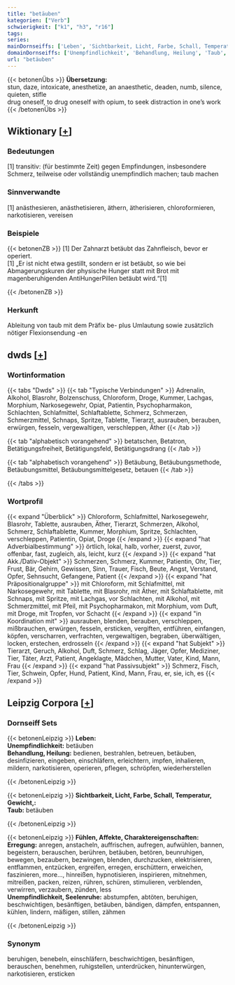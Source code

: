 ```yaml
---
title: "betäuben"
kategorien: ["Verb"]
schwierigkeit: ["k1", "h3", "r16"]
tags:
series:
mainDornseiffs: ['Leben', 'Sichtbarkeit, Licht, Farbe, Schall, Temperatur, Gewicht,', 'Fühlen, Affekte, Charaktereigenschaften']
domainDornseiffs: ['Unempfindlichkeit', 'Behandlung, Heilung', 'Taub', 'Erregung', 'Unempfindlichkeit, Seelenruhe']
url: "betäuben"
---
```


{{< betonenÜbs >}}
**Übersetzung:**  
stun, daze, intoxicate, anesthetize, an anaesthetic, deaden, numb, silence, quieten, stifle  
drug oneself, to drug oneself with opium, to seek distraction in one’s work  
{{< /betonenÜbs >}}

## Wiktionary [[+](https://de.wiktionary.org/wiki/betäuben)]

### Bedeutungen
[1] transitiv: (für bestimmte Zeit) gegen Empfindungen, insbesondere Schmerz, teilweise oder vollständig unempfindlich machen; taub machen  

### Sinnverwandte
[1] anästhesieren, anästhetisieren, äthern, ätherisieren, chloroformieren, narkotisieren, vereisen  

### Beispiele
{{< betonenZB >}}
[1] Der Zahnarzt betäubt das Zahnfleisch, bevor er operiert.  
[1] „Er ist nicht etwa gestillt, sondern er ist betäubt, so wie bei Abmagerungskuren der physische Hunger statt mit Brot mit magenberuhigenden AntiHungerPillen betäubt wird.“[1]  

{{< /betonenZB >}}
### Herkunft
Ableitung von taub mit dem Präfix be- plus Umlautung sowie zusätzlich nötiger Flexionsendung -en  



## dwds [[+](https://www.dwds.de/wb/betäuben)]

### Wortinformation
{{< tabs "Dwds" >}}
{{< tab "Typische Verbindungen" >}}
Adrenalin, Alkohol, Blasrohr, Bolzenschuss, Chloroform, Droge, Kummer, Lachgas, Morphium, Narkosegewehr, Opiat, Patientin, Psychopharmakon, Schlachten, Schlafmittel, Schlaftablette, Schmerz, Schmerzen, Schmerzmittel, Schnaps, Spritze, Tablette, Tierarzt, ausrauben, berauben, erwürgen, fesseln, vergewaltigen, verschleppen, Äther
{{< /tab >}}

{{< tab "alphabetisch vorangehend" >}}
betatschen, Betatron, Betätigungsfreiheit, Betätigungsfeld, Betätigungsdrang
{{< /tab >}}

{{< tab "alphabetisch vorangehend" >}}
Betäubung, Betäubungsmethode, Betäubungsmittel, Betäubungsmittelgesetz, betauen
{{< /tab >}}

{{< /tabs >}}

### Wortprofil
{{< expand "Überblick" >}} Chloroform, Schlafmittel, Narkosegewehr, Blasrohr, Tablette, ausrauben, Äther, Tierarzt, Schmerzen, Alkohol, Schmerz, Schlaftablette, Kummer, Morphium, Spritze, Schlachten, verschleppen, Patientin, Opiat, Droge {{< /expand >}}
{{< expand "hat Adverbialbestimmung" >}} örtlich, lokal, halb, vorher, zuerst, zuvor, offenbar, fast, zugleich, als, leicht, kurz {{< /expand >}}
{{< expand "hat Akk./Dativ-Objekt" >}} Schmerzen, Schmerz, Kummer, Patientin, Ohr, Tier, Frust, Bär, Gehirn, Gewissen, Sinn, Trauer, Fisch, Beute, Angst, Verstand, Opfer, Sehnsucht, Gefangene, Patient {{< /expand >}}
{{< expand "hat Präpositionalgruppe" >}} mit Chloroform, mit Schlafmittel, mit Narkosegewehr, mit Tablette, mit Blasrohr, mit Äther, mit Schlaftablette, mit Schnaps, mit Spritze, mit Lachgas, vor Schlachten, mit Alkohol, mit Schmerzmittel, mit Pfeil, mit Psychopharmakon, mit Morphium, vom Duft, mit Droge, mit Tropfen, vor Schacht {{< /expand >}}
{{< expand "in Koordination mit" >}} ausrauben, blenden, berauben, verschleppen, mißbrauchen, erwürgen, fesseln, ersticken, vergiften, entführen, einfangen, köpfen, verscharren, verfrachten, vergewaltigen, begraben, überwältigen, locken, erstechen, erdrosseln {{< /expand >}}
{{< expand "hat Subjekt" >}} Tierarzt, Geruch, Alkohol, Duft, Schmerz, Schlag, Jäger, Opfer, Mediziner, Tier, Täter, Arzt, Patient, Angeklagte, Mädchen, Mutter, Vater, Kind, Mann, Frau {{< /expand >}}
{{< expand "hat Passivsubjekt" >}} Schmerz, Fisch, Tier, Schwein, Opfer, Hund, Patient, Kind, Mann, Frau, er, sie, ich, es {{< /expand >}}

## Leipzig Corpora [[+](https://corpora.uni-leipzig.de/en/res?word=betäuben&corpusId=deu_newscrawl-public_2018)]

### Dornseiff Sets
{{< betonenLeipzig >}}
**Leben:**  
**Unempfindlichkeit:** betäuben  
**Behandlung, Heilung:** bedienen, bestrahlen, betreuen, betäuben, desinfizieren, eingeben, einschläfern, erleichtern, impfen, inhalieren, mildern, narkotisieren, operieren, pflegen, schröpfen, wiederherstellen  

{{< /betonenLeipzig >}}


{{< betonenLeipzig >}}
**Sichtbarkeit, Licht, Farbe, Schall, Temperatur, Gewicht,:**  
**Taub:** betäuben  

{{< /betonenLeipzig >}}


{{< betonenLeipzig >}}
**Fühlen, Affekte, Charaktereigenschaften:**  
**Erregung:** anregen, anstacheln, auffrischen, aufregen, aufwühlen, bannen, begeistern, berauschen, berühren, betäuben, betören, beunruhigen, bewegen, bezaubern, bezwingen, blenden, durchzucken, elektrisieren, entflammen, entzücken, ergreifen, erregen, erschüttern, erweichen, faszinieren, more..., hinreißen, hypnotisieren, inspirieren, mitnehmen, mitreißen, packen, reizen, rühren, schüren, stimulieren, verblenden, verwirren, verzaubern, zünden, less  
**Unempfindlichkeit, Seelenruhe:** abstumpfen, abtöten, beruhigen, beschwichtigen, besänftigen, betäuben, bändigen, dämpfen, entspannen, kühlen, lindern, mäßigen, stillen, zähmen  

{{< /betonenLeipzig >}}

### Synonym
beruhigen, benebeln, einschläfern, beschwichtigen, besänftigen, berauschen, benehmen, ruhigstellen, unterdrücken, hinunterwürgen, narkotisieren, ersticken

